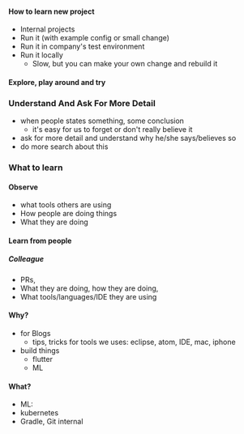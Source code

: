 #### How to learn new project
- Internal projects
- Run it (with example config or small change)
- Run it in company's test environment
- Run it locally
  - Slow, but you can make your own change and rebuild it

#### Explore, play around and try

### Understand And Ask For More Detail
- when people states something, some conclusion
  - it's easy for us to forget or don't really believe it
- ask for more detail and understand why he/she says/believes so
- do more search about this

### What to learn
#### Observe
- what tools others are using
- How people are doing things
- What they are doing

#### Learn from people
##### Colleague
- PRs, 
- What they are doing, how they are doing,
- What tools/languages/IDE they are using

#### Why?
- for Blogs
    - tips, tricks for tools we uses: eclipse, atom, IDE, mac, iphone
- build things
    - flutter
    - ML

#### What?
- ML: 
- kubernetes
- Gradle, Git internal




